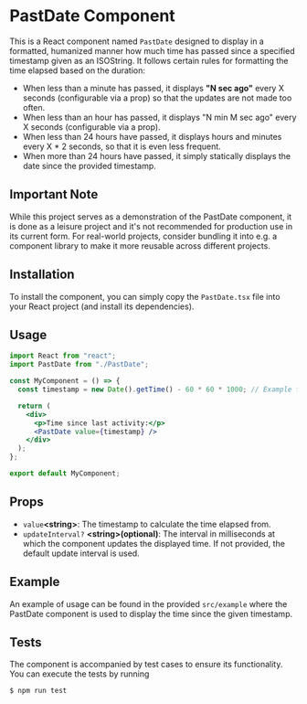# PastDate Component

This is a React component named `PastDate` designed to display in a formatted, humanized manner how much time has passed since a specified timestamp given as an ISOString. It follows certain rules for formatting the time elapsed based on the duration:

- When less than a minute has passed, it displays **"N sec ago"** every X seconds (configurable via a prop) so that the updates are not made too often.
- When less than an hour has passed, it displays "N min M sec ago" every X seconds (configurable via a prop).
- When less than 24 hours have passed, it displays hours and minutes every X \* 2 seconds, so that it is even less frequent.
- When more than 24 hours have passed, it simply statically displays the date since the provided timestamp.

## Important Note

While this project serves as a demonstration of the PastDate component, it is done as a leisure project and it's not recommended for production use in its current form. For real-world projects, consider bundling it into e.g. a component library to make it more reusable across different projects.

## Installation

To install the component, you can simply copy the `PastDate.tsx` file into your React project (and install its dependencies).

## Usage

```jsx
import React from "react";
import PastDate from "./PastDate";

const MyComponent = () => {
  const timestamp = new Date().getTime() - 60 * 60 * 1000; // Example timestamp

  return (
    <div>
      <p>Time since last activity:</p>
      <PastDate value={timestamp} />
    </div>
  );
};

export default MyComponent;
```

## Props

- `value`**\<string\>**: The timestamp to calculate the time elapsed from.
- `updateInterval?` **\<string\>(optional)**: The interval in milliseconds at which the component updates the displayed time. If not provided, the default update interval is used.

## Example

An example of usage can be found in the provided `src/example` where the PastDate component is used to display the time since the given timestamp.

## Tests

The component is accompanied by test cases to ensure its functionality. You can execute the tests by running

```bash
$ npm run test
```
